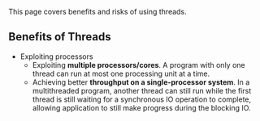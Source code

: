 This page covers benefits and risks of using threads.

## Benefits of Threads
* Exploiting processors
    * Exploiting **multiple processors/cores**. A program with only one thread can run at most one processing unit at a time.
    * Achieving better **throughput on a single-processor system**. In a multithreaded program, another thread can still run while the first thread is still waiting for a synchronous IO operation to complete, allowing application to still make progress during the blocking IO.
